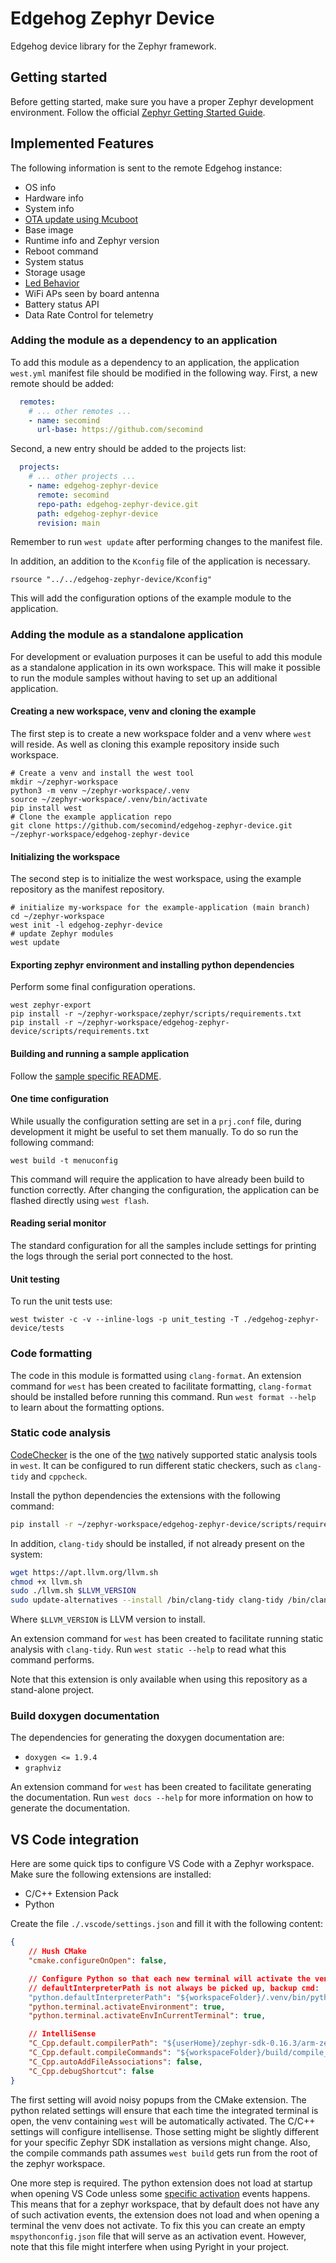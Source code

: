 <!---
  Copyright 2024 SECO Mind Srl

  SPDX-License-Identifier: Apache-2.0
-->

# Edgehog Zephyr Device

Edgehog device library for the Zephyr framework.

## Getting started

Before getting started, make sure you have a proper Zephyr development environment.
Follow the official
[Zephyr Getting Started Guide](https://docs.zephyrproject.org/latest/getting_started/index.html).

## Implemented Features

The following information is sent to the remote Edgehog instance:

- OS info
- Hardware info
- System info
- [OTA update using Mcuboot](doc/ota.md)
- Base image
- Runtime info and Zephyr version
- Reboot command
- System status
- Storage usage
- [Led Behavior](doc/led.md)
- WiFi APs seen by board antenna
- Battery status API
- Data Rate Control for telemetry

### Adding the module as a dependency to an application

To add this module as a dependency to an application, the application `west.yml` manifest file
should be modified in the following way.
First, a new remote should be added:
```yml
  remotes:
    # ... other remotes ...
    - name: secomind
      url-base: https://github.com/secomind
```
Second, a new entry should be added to the projects list:
```yml
  projects:
    # ... other projects ...
    - name: edgehog-zephyr-device
      remote: secomind
      repo-path: edgehog-zephyr-device.git
      path: edgehog-zephyr-device
      revision: main
```
Remember to run `west update` after performing changes to the manifest file.

In addition, an addition to the `Kconfig` file of the application is necessary.
```
rsource "../../edgehog-zephyr-device/Kconfig"
```
This will add the configuration options of the example module to the application.

### Adding the module as a standalone application

For development or evaluation purposes it can be useful to add this module as a standalone
application in its own workspace.
This will make it possible to run the module samples without having to set up an additional
application.

#### Creating a new workspace, venv and cloning the example

The first step is to create a new workspace folder and a venv where `west` will reside.
As well as cloning this example repository inside such workspace.

```shell
# Create a venv and install the west tool
mkdir ~/zephyr-workspace
python3 -m venv ~/zephyr-workspace/.venv
source ~/zephyr-workspace/.venv/bin/activate
pip install west
# Clone the example application repo
git clone https://github.com/secomind/edgehog-zephyr-device.git ~/zephyr-workspace/edgehog-zephyr-device
```

#### Initializing the workspace

The second step is to initialize the west workspace, using the example repository as the manifest
repository.

```shell
# initialize my-workspace for the example-application (main branch)
cd ~/zephyr-workspace
west init -l edgehog-zephyr-device
# update Zephyr modules
west update
```

#### Exporting zephyr environment and installing python dependencies

Perform some final configuration operations.

```shell
west zephyr-export
pip install -r ~/zephyr-workspace/zephyr/scripts/requirements.txt
pip install -r ~/zephyr-workspace/edgehog-zephyr-device/scripts/requirements.txt
```

#### Building and running a sample application

Follow the [sample specific README](samples/edgehog_app/README.md).

#### One time configuration

While usually the configuration setting are set in a `prj.conf` file, during development it might
be useful to set them manually.
To do so run the following command:
```shell
west build -t menuconfig
```
This command will require the application to have already been build to function correctly.
After changing the configuration, the application can be flashed directly using `west flash`.

#### Reading serial monitor

The standard configuration for all the samples include settings for printing the logs through the
serial port connected to the host.

#### Unit testing

To run the unit tests use:
```shell
west twister -c -v --inline-logs -p unit_testing -T ./edgehog-zephyr-device/tests
```

### Code formatting

The code in this module is formatted using `clang-format`.
An extension command for `west` has been created to facilitate formatting, `clang-format`
should be installed before running this command.
Run `west format --help` to learn about the formatting options.

### Static code analysis

[CodeChecker](https://codechecker.readthedocs.io/en/latest/) is the one of the
[two](https://docs.zephyrproject.org/latest/develop/sca/index.html) natively supported static
analysis tools in `west`.
It can be configured to run different static checkers, such as `clang-tidy` and `cppcheck`.

Install the python dependencies the extensions with the following command:
```bash
pip install -r ~/zephyr-workspace/edgehog-zephyr-device/scripts/requirements.txt
```
In addition, `clang-tidy` should be installed, if not already present on the system:
```bash
wget https://apt.llvm.org/llvm.sh
chmod +x llvm.sh
sudo ./llvm.sh $LLVM_VERSION
sudo update-alternatives --install /bin/clang-tidy clang-tidy /bin/clang-tidy-$LLVM_VERSION 100
```
Where `$LLVM_VERSION` is LLVM version to install.

An extension command for `west` has been created to facilitate running static analysis with
`clang-tidy`.
Run `west static --help` to read what this command performs.

Note that this extension is only available when using this repository as a stand-alone project.

### Build doxygen documentation

The dependencies for generating the doxygen documentation are:
- `doxygen <= 1.9.4`
- `graphviz`

An extension command for `west` has been created to facilitate generating the documentation.
Run `west docs --help` for more information on how to generate the documentation.

## VS Code integration

Here are some quick tips to configure VS Code with a Zephyr workspace.
Make sure the following extensions are installed:
- C/C++ Extension Pack
- Python

Create the file `./.vscode/settings.json` and fill it with the following content:
```json
{
    // Hush CMake
	"cmake.configureOnOpen": false,

    // Configure Python so that each new terminal will activate the venv
    // defaultInterpreterPath is not always be picked up, backup cmd: 'Python: select interpreter'
    "python.defaultInterpreterPath": "${workspaceFolder}/.venv/bin/python",
    "python.terminal.activateEnvironment": true,
    "python.terminal.activateEnvInCurrentTerminal": true,

    // IntelliSense
    "C_Cpp.default.compilerPath": "${userHome}/zephyr-sdk-0.16.3/arm-zephyr-eabi/bin/arm-zephyr-eabi-gcc",
    "C_Cpp.default.compileCommands": "${workspaceFolder}/build/compile_commands.json",
    "C_Cpp.autoAddFileAssociations": false,
    "C_Cpp.debugShortcut": false
}
```
The first setting will avoid noisy popups from the CMake extension.
The python related settings will ensure that each time the integrated terminal is open, the
venv containing `west` will be automatically activated.
The C/C++ settings will configure intellisense. Those setting might be slightly different
for your specific Zephyr SDK installation as versions might change.
Also, the compile commands path assumes `west build` gets run from the root of the zephyr
workspace.

One more step is required. The python extension does not load at startup when opening VS Code
unless some
[specific activation](https://github.com/microsoft/vscode-python/blob/a5ab3b8c05e84670176aef8fe246ff0164707ac4/package.json#L66-L78)
events happens.
This means that for a zephyr workspace, that by default does not have any of such activation
events, the extension does not load and when opening a terminal the venv does not activate.
To fix this you can create an empty `mspythonconfig.json` file that will serve as an activation
event. However, note that this file might interfere when using Pyright in your project.

